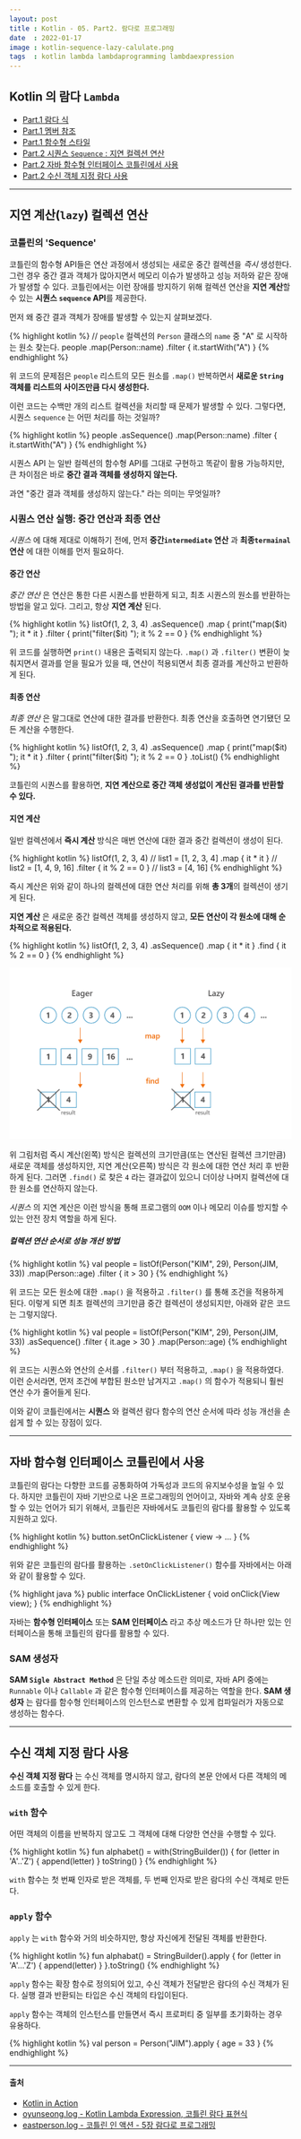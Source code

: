 ```yaml
---
layout: post
title : Kotlin - 05. Part2. 람다로 프로그래밍
date  : 2022-01-17
image : kotlin-sequence-lazy-calulate.png
tags  : kotlin lambda lambdaprogramming lambdaexpression
---
```


## Kotlin 의 람다 `Lambda`

- [Part.1 람다 식](/2022/01/17/Kotlin-05-1/)
- [Part.1 멤버 참조](/2022/01/17/Kotlin-05-1/)
- [Part.1 함수형 스타일](/2022/01/17/Kotlin-05-1/)
- [Part.2 시퀀스 `Sequence` : 지연 컬렉션 연산](/2022/01/17/Kotlin-05-2/)
- [Part.2 자바 함수형 인터페이스 코틀린에서 사용](/2022/01/17/Kotlin-05-2/)
- [Part.2 수신 객체 지정 람다 사용](/2022/01/17/Kotlin-05-2/)

---

## 지연 계산(`lazy`) 컬렉션 연산
### 코틀린의 'Sequence'

코틀린의 함수형 API들은 연산 과정에서 생성되는 새로운 중간 컬렉션을 *즉시* 생성한다. 그런 경우 중간 결과 객체가 많아지면서 메모리 이슈가 발생하고 성능 저하와 같은 장애가 발생할 수 있다. 코틀린에서는 이런 장애를 방지하기 위해 컬렉션 연산을 **지연 계산**할 수 있는 **시퀀스 `sequence` API**를 제공한다.

먼저 왜 중간 결과 객체가 장애를 발생할 수 있는지 살펴보겠다.

{% highlight kotlin %}
// `people` 컬렉션의 `Person` 클래스의 `name` 중 "A" 로 시작하는 원소 찾는다.
people
    .map(Person::name)
    .filter { it.startWith("A") }
{% endhighlight %}

위 코드의 문제점은 `people` 리스트의 모든 원소를 `.map()` 반복하면서 **새로운 `String` 객체를 리스트의 사이즈만큼 다시 생성한다.**

이런 코드는 수백만 개의 리스트 컬렉션을 처리할 때 문제가 발생할 수 있다. 그렇다면, 시퀀스 `sequence` 는 어떤 처리를 하는 것일까?

{% highlight kotlin %}
people
    .asSequence()
    .map(Person::name)
    .filter { it.startWith("A") }
{% endhighlight %}

시퀀스 API 는 일반 컬렉션의 함수형 API를 그대로 구현하고 똑같이 활용 가능하지만, 큰 차이점은 바로 **중간 결과 객체를 생성하지 않는다.**

과연 "중간 결과 객체를 생성하지 않는다." 라는 의미는 무엇일까?

### 시퀀스 연산 실행: 중간 연산과 최종 연산

*시퀀스* 에 대해 제대로 이해하기 전에, 먼저 **중간`intermediate` 연산** 과 **최종`termainal` 연산** 에 대한 이해를 먼저 필요하다.

#### 중간 연산
*중간 연산* 은 연산은 통한 다른 시퀀스를 반환하게 되고, 최초 시퀀스의 원소를 반환하는 방법을 알고 있다. 그리고, 항상 **지연 계산** 된다.

{% highlight kotlin %}
listOf(1, 2, 3, 4)
    .asSequence()
    .map { print("map($it) "); it * it }
    .filter { print("filter($it) "); it % 2 == 0 }
{% endhighlight %}

위 코드를 실행하면 `print()` 내용은 출력되지 않는다. `.map()` 과 `.filter()` 변환이 늦춰지면서 결과를 얻을 필요가 있을 때, 연산이 적용되면서 최종 결과를 계산하고 반환하게 된다.

#### 최종 연산
*최종 연산* 은 말그대로 연산에 대한 결과를 반환한다. 최종 연산을 호출하면 연기됐던 모든 계산을 수행한다.

{% highlight kotlin %}
listOf(1, 2, 3, 4)
    .asSequence()
    .map { print("map($it) "); it * it }
    .filter { print("filter($it) "); it % 2 == 0 }
    .toList()
{% endhighlight %}

코틀린의 시퀀스를 활용하면, **지연 계산으로 중간 객체 생성없이 계산된 결과를 반환할 수 있다.**

#### 지연 계산
일반 컬렉션에서 **즉시 계산** 방식은 매번 연산에 대한 결과 중간 컬렉션이 생성이 된다.

{% highlight kotlin %}
listOf(1, 2, 3, 4)              // list1 = [1, 2, 3, 4]
    .map { it * it }            // list2 = [1, 4, 9, 16]
    .filter { it % 2 == 0 }     // list3 = [4, 16]
{% endhighlight %}

즉시 계산은 위와 같이 하나의 컬렉션에 대한 연산 처리를 위해 **총 3개**의 컬렉션이 생기게 된다.

**지연 계산** 은 새로운 중간 컬렉션 객체를 생성하지 않고, **모든 연산이 각 원소에 대해 순차적으로 적용된다.**

{% highlight kotlin %}
listOf(1, 2, 3, 4)
    .asSequence()
    .map { it * it }
    .find { it % 2 == 0 }
{% endhighlight %}

![코틀린의 지연 계산](/images/kotlin-sequence-lazy-calulate.png)

위 그림처럼 즉시 계산(왼쪽) 방식은 컬렉션의 크기만큼(또는 연산된 컬렉션 크기만큼) 새로운 객체를 생성하지안, 지연 계산(오른쪽) 방식은 각 원소에 대한 연산 처리 후 반환하게 된다. 그러면 `.find()` 로 찾은 `4` 라는 결과값이 있으니 더이상 나머지 컬렉션에 대한 원소를 연산하지 않는다.

*시퀀스* 의 지연 계산은 이런 방식을 통해 프로그램의 `OOM` 이나 메모리 이슈를 방지할 수 있는 안전 장치 역할을 하게 된다.

##### 컬렉션 연산 순서로 성능 개선 방법

{% highlight kotlin %}
val people = listOf(Person("KIM", 29), Person(JIM, 33))
                .map(Person::age)
                .filter { it > 30 }
{% endhighlight %}

위 코드는 모든 원소에 대한 `.map()` 을 적용하고 `.filter()` 를 통해 조건을 적용하게 된다. 이렇게 되면 최초 컬렉션의 크기만큼 중간 컬렉션이 생성되지만, 아래와 같은 코드는 그렇지않다.

{% highlight kotlin %}
val people = listOf(Person("KIM", 29), Person(JIM, 33))
                .asSequence()
                .filter { it.age > 30 }
                .map(Person::age)
{% endhighlight %}

위 코드는 시퀀스와 연산의 순서를 `.filter()` 부터 적용하고, `.map()` 을 적용하였다.
이런 순서라면, 먼저 조건에 부합된 원소만 남겨지고 `.map()` 의 함수가 적용되니 훨씬 연산 수가 줄어들게 된다.

이와 같이 코틀린에서는 **시퀀스** 와 컬렉션 람다 함수의 연산 순서에 따라 성능 개선을 손쉽게 할 수 있는 장점이 있다.

---

## 자바 함수형 인터페이스 코틀린에서 사용
코틀린의 람다는 다향한 코드를 공통화하여 가독성과 코드의 유지보수성을 높일 수 있다. 하지만 코틀린이 자바 기반으로 나온 프로그래밍의 언어이고, 자바와 계속 상호 운용할 수 있는 언어가 되기 위해서, 코틀린은 자바에서도 코틀린의 람다를 활용할 수 있도록 지원하고 있다.

{% highlight kotlin %}
button.setOnClickListener { view -> ... }
{% endhighlight %}

위와 같은 코틀린의 람다를 활용하는 `.setOnClickListener()` 함수를 자바에서는 아래와 같이 활용할 수 있다.

{% highlight java %}
public interface OnClickListener {
    void onClick(View view);
}
{% endhighlight %}

자바는 **함수형 인터페이스** 또는 **SAM 인터페이스** 라고 추상 메소드가 단 하나만 있는 인터페이스을 통해 코틀린의 람다를 활용할 수 있다.

### SAM 생성자
**SAM `Sigle Abstract Method`** 은 단일 추상 메소드란 의미로, 자바 API 중에는 `Runnable` 이나 `Callable` 과 같은 함수형 인터페이스를 제공하는 역할을 한다. **SAM 생성자** 는 람다를 함수형 인터페이스의 인스턴스로 변환할 수 있게 컴파일러가 자동으로 생성하는 함수다.

---

## 수신 객체 지정 람다 사용

**수신 객체 지정 람다** 는 수신 객체를 명시하지 않고, 람다의 본문 안에서 다른 객체의 메소드를 호출할 수 있게 한다.

### `with` 함수
어떤 객체의 이름을 반복하지 않고도 그 객체에 대해 다양한 연산을 수행할 수 있다.

{% highlight kotlin %}
fun alphabet() = with(StringBuilder()) {
    for (letter in 'A'..'Z') {
        append(letter)
    }
    toString()
}
{% endhighlight %}

`with` 함수는 첫 번째 인자로 받은 객체를, 두 번째 인자로 받은 람다의 수신 객체로 만든다.

### `apply` 함수
`apply` 는 `with` 함수와 거의 비슷하지만, 항상 자신에게 전달된 객체를 반환한다.

{% highlight kotlin %}
fun alphabat() = StringBuilder().apply {
    for (letter in 'A'...'Z') {
        append(letter)
    }
}.toString()
{% endhighlight %}

`apply` 함수는 확장 함수로 정의되어 있고, 수신 객체가 전달받은 람다의 수신 객체가 된다. 실행 결과 반환되는 타입은 수신 객체의 타입이된다.

`apply` 함수는 객체의 인스턴스를 만들면서 즉시 프로퍼티 중 일부를 초기화하는 경우 유용하다.

{% highlight kotlin %}
val person = Person("JIM").apply {
    age = 33
}
{% endhighlight %}

---

#### 출처
- [Kotlin in Action](https://www.manning.com/books/kotlin-in-action)
- [oyunseong.log - Kotlin Lambda Expression, 코틀린 람다 표현식](https://velog.io/@oyunseong/Kotlin-Lambda-Expression-%EC%BD%94%ED%8B%80%EB%A6%B0-%EB%9E%8C%EB%8B%A4-%ED%91%9C%ED%98%84%EC%8B%9D)
- [eastperson.log - 코틀린 인 액션 - 5장 람다로 프로그래밍](https://velog.io/@eastperson/%EC%BD%94%ED%8B%80%EB%A6%B0-%EC%9D%B8-%EC%95%A1%EC%85%98-5%EC%9E%A5-%EB%9E%8C%EB%8B%A4%EB%A1%9C-%ED%94%84%EB%A1%9C%EA%B7%B8%EB%9E%98%EB%B0%8D)
